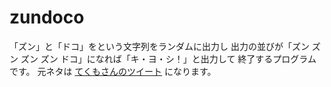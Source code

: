 # zundoco

「ズン」と「ドコ」をという文字列をランダムに出力し
出力の並びが「ズン ズン ズン ズン ドコ」になれば「キ・ヨ・シ！」と出力して
終了するプログラムです。
元ネタは [てくもさんのツイート] になります。

[てくもさんのツイート]: https://twitter.com/kumiromilk/status/707437861881180160
